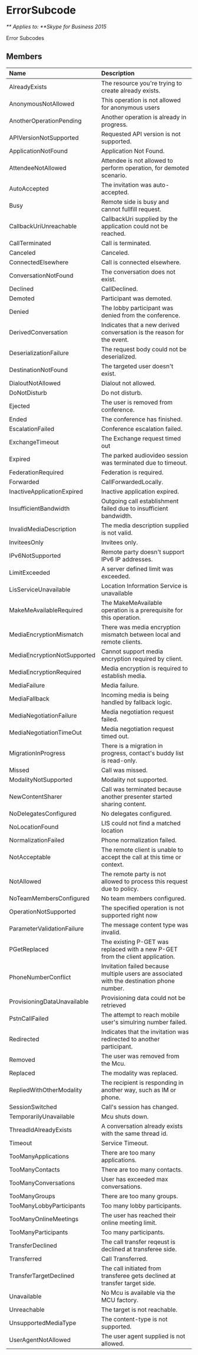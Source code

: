 
# ErrorSubcode


_** Applies to: **Skype for Business 2015_

Error Subcodes

## Members



| <strong>Name</strong>       | <strong>Description</strong>                                                               |
|:----------------------------|:-------------------------------------------------------------------------------------------|
| AlreadyExists               | The resource you're trying to create already exists.                                       |
| AnonymousNotAllowed         | This operation is not allowed for anonymous users                                          |
| AnotherOperationPending     | Another operation is already in progress.                                                  |
| APIVersionNotSupported      | Requested API version is not supported.                                                    |
| ApplicationNotFound         | Application Not Found.                                                                     |
| AttendeeNotAllowed          | Attendee is not allowed to perform operation, for demoted scenario.                        |
| AutoAccepted                | The invitation was auto-accepted.                                                          |
| Busy                        | Remote side is busy and cannot fullfill request.                                           |
| CallbackUriUnreachable      | CallbackUri supplied by the application could not be reached.                              |
| CallTerminated              | Call is terminated.                                                                        |
| Canceled                    | Canceled.                                                                                  |
| ConnectedElsewhere          | Call is connected elsewhere.                                                               |
| ConversationNotFound        | The conversation does not exist.                                                           |
| Declined                    | CallDeclined.                                                                              |
| Demoted                     | Participant was demoted.                                                                   |
| Denied                      | The lobby participant was denied from the conference.                                      |
| DerivedConversation         | Indicates that a new derived conversation is the reason for the event.                     |
| DeserializationFailure      | The request body could not be deserialized.                                                |
| DestinationNotFound         | The targeted user doesn't exist.                                                           |
| DialoutNotAllowed           | Dialout not allowed.                                                                       |
| DoNotDisturb                | Do not disturb.                                                                            |
| Ejected                     | The user is removed from conference.                                                       |
| Ended                       | The conference has finished.                                                               |
| EscalationFailed            | Conference escalation failed.                                                              |
| ExchangeTimeout             | The Exchange request timed out                                                             |
| Expired                     | The parked audiovideo session was terminated due to timeout.                               |
| FederationRequired          | Federation is required.                                                                    |
| Forwarded                   | CallForwardedLocally.                                                                      |
| InactiveApplicationExpired  | Inactive application expired.                                                              |
| InsufficientBandwidth       | Outgoing call establishment failed due to insufficient bandwidth.                          |
| InvalidMediaDescription     | The media description supplied is not valid.                                               |
| InviteesOnly                | Invitees only.                                                                             |
| IPv6NotSupported            | Remote party doesn't support IPv6 IP addresses.                                            |
| LimitExceeded               | A server defined limit was exceeded.                                                       |
| LisServiceUnavailable       | Location Information Service is unavailable                                                |
| MakeMeAvailableRequired     | The MakeMeAvailable operation is a prerequisite for this operation.                        |
| MediaEncryptionMismatch     | There was media encryption mismatch between local and remote clients.                      |
| MediaEncryptionNotSupported | Cannot support media encryption required by client.                                        |
| MediaEncryptionRequired     | Media encryption is required to establish media.                                           |
| MediaFailure                | Media failure.                                                                             |
| MediaFallback               | Incoming media is being handled by fallback logic.                                         |
| MediaNegotiationFailure     | Media negotiation request failed.                                                          |
| MediaNegotiationTimeOut     | Media negotiation request timed out.                                                       |
| MigrationInProgress         | There is a migration in progress, contact's buddy list is read-only.                       |
| Missed                      | Call was missed.                                                                           |
| ModalityNotSupported        | Modality not supported.                                                                    |
| NewContentSharer            | Call was terminated because another presenter started sharing content.                     |
| NoDelegatesConfigured       | No delegates configured.                                                                   |
| NoLocationFound             | LIS could not find a matched location                                                      |
| NormalizationFailed         | Phone normalization failed.                                                                |
| NotAcceptable               | The remote client is unable to accept the call at this time or context.                    |
| NotAllowed                  | The remote party is not allowed to process this request due to policy.                     |
| NoTeamMembersConfigured     | No team members configured.                                                                |
| OperationNotSupported       | The specified operation is not supported right now                                         |
| ParameterValidationFailure  | The message content type was invalid.                                                      |
| PGetReplaced                | The existing P-GET was replaced with a new P-GET from the client application.              |
| PhoneNumberConflict         | Invitation failed because multiple users are associated with the destination phone number. |
| ProvisioningDataUnavailable | Provisioning data could not be retrieved                                                   |
| PstnCallFailed              | The attempt to reach mobile user's simulring number failed.                                |
| Redirected                  | Indicates that the invitation was redirected to another participant.                       |
| Removed                     | The user was removed from the Mcu.                                                         |
| Replaced                    | The modality was replaced.                                                                 |
| RepliedWithOtherModality    | The recipient is responding in another way, such as IM or phone.                           |
| SessionSwitched             | Call's session has changed.                                                                |
| TemporarilyUnavailable      | Mcu shuts down.                                                                            |
| ThreadIdAlreadyExists       | A conversation already exists with the same thread id.                                     |
| Timeout                     | Service Timeout.                                                                           |
| TooManyApplications         | There are too many applications.                                                           |
| TooManyContacts             | There are too many contacts.                                                               |
| TooManyConversations        | User has exceeded max conversations.                                                       |
| TooManyGroups               | There are too many groups.                                                                 |
| TooManyLobbyParticipants    | Too many lobby participants.                                                               |
| TooManyOnlineMeetings       | The user has reached their online meeting limit.                                           |
| TooManyParticipants         | Too many participants.                                                                     |
| TransferDeclined            | The call transfer reqeust is declined at transferee side.                                  |
| Transferred                 | Call Transferred.                                                                          |
| TransferTargetDeclined      | The call initiated from transferee gets declined at transfer target side.                  |
| Unavailable                 | No Mcu is available via the MCU factory.                                                   |
| Unreachable                 | The target is not reachable.                                                               |
| UnsupportedMediaType        | The content-type is not supported.                                                         |
| UserAgentNotAllowed         | The user agent supplied is not allowed.                                                    |

